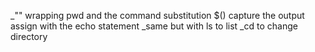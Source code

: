 _"" wrapping pwd and the command substitution $() capture the output assign with the echo statement
_same but with ls to list
_cd to change directory